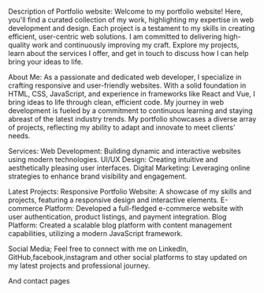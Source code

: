 Description of Portfolio website:
Welcome to my portfolio website! Here, you'll find a curated collection of my work, highlighting my expertise in web development and design.
Each project is a testament to my skills in creating efficient, user-centric web solutions. I am committed to delivering high-quality work and continuously improving my craft. 
Explore my projects, learn about the services I offer, and get in touch to discuss how I can help bring your ideas to life.

About Me:
As a passionate and dedicated web developer, I specialize in crafting responsive and user-friendly websites.
With a solid foundation in HTML, CSS, JavaScript, and experience in frameworks like React and Vue, I bring ideas to life through clean, efficient code.
My journey in web development is fueled by a commitment to continuous learning and staying abreast of the latest industry trends. My portfolio showcases a diverse array of projects,
reflecting my ability to adapt and innovate to meet clients' needs.

Services:
Web Development: Building dynamic and interactive websites using modern technologies.
UI/UX Design: Creating intuitive and aesthetically pleasing user interfaces.
Digital Marketing: Leveraging online strategies to enhance brand visibility and engagement.

Latest Projects:
Responsive Portfolio Website: A showcase of my skills and projects, featuring a responsive design and interactive elements.
E-commerce Platform: Developed a full-fledged e-commerce website with user authentication, product listings, and payment integration.
Blog Platform: Created a scalable blog platform with content management capabilities, utilizing a modern JavaScript framework.

Social Media;
Feel free to connect with me on LinkedIn, GitHub,facebook,instagram and other social platforms to stay updated on my latest projects and professional journey.

And contact pages 

